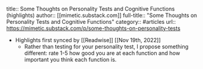 title:: Some Thoughts on Personality Tests and Cognitive Functions (highlights)
author:: [[mimetic.substack.com]]
full-title:: "Some Thoughts on Personality Tests and Cognitive Functions"
category:: #articles
url:: https://mimetic.substack.com/p/some-thoughts-on-personality-tests

- Highlights first synced by [[Readwise]] [[Nov 19th, 2022]]
	- Rather than testing for your personality test, I propose something different: rate 1-5 how good you are at each function and how important you think each function is.